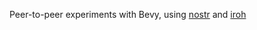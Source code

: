 Peer-to-peer experiments with Bevy, using [nostr](https://nostr.com) and [iroh](https://www.iroh.computer)
